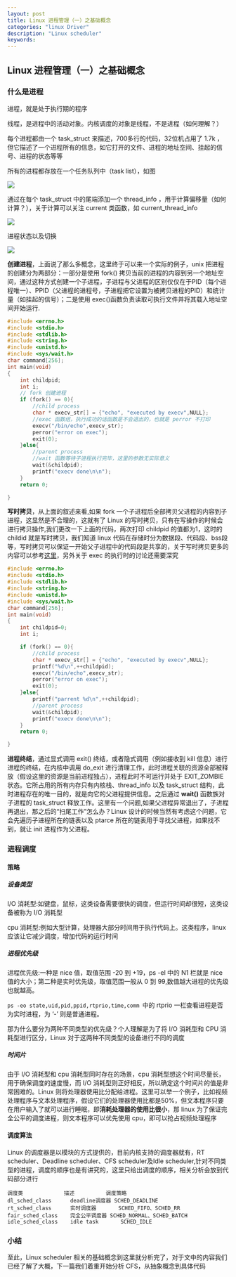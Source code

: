 ```yaml
---
layout: post
title: Linux 进程管理（一）之基础概念
categories: "linux Driver"
description: "Linux scheduler"
keywords:
---
```

## Linux 进程管理（一）之基础概念

### 什么是进程

进程，就是处于执行期的程序

线程，是进程中的活动对象。内核调度的对象是线程，不是进程（如何理解？）

每个进程都由一个 task_struct 来描述，700多行的代码，32位机占用了 1.7k ，但它描述了一个进程所有的信息，如它打开的文件、进程的地址空间、挂起的信号、进程的状态等等

所有的进程都存放在一个任务队列中（task list），如图

![](http://jiantuku-img-chenan.oss-cn-beijing.aliyuncs.com/19-1-5/43992524.jpg)

通过在每个 task_struct 中的尾端添加一个 thread_info ，用于计算偏移量（如何计算？），关于计算可以关注 current 类函数，如 current_thread_info

![](http://jiantuku-img-chenan.oss-cn-beijing.aliyuncs.com/19-1-5/6430308.jpg)

进程状态以及切换

![](http://jiantuku-img-chenan.oss-cn-beijing.aliyuncs.com/19-1-7/10954841.jpg)

**创建进程**，上面说了那么多概念，这里终于可以来一个实际的例子，unix 把进程的创建分为两部分：一部分是使用 fork() 拷贝当前的进程的内容到另一个地址空间，通过这种方式创建一个子进程，子进程与父进程的区别仅仅在于PID（每个进程唯一）、PPID（父进程的进程号，子进程把它设置为被拷贝进程的PID）和统计量（如挂起的信号）；二是使用 exec()函数负责读取可执行文件并将其载入地址空间开始运行.
```c
#include <errno.h>
#include <stdio.h>
#include <stdlib.h>
#include <string.h>
#include <unistd.h>
#include <sys/wait.h>
char command[256];
int main(void)
{
    int childpid;
    int i;
    // fork 创建进程
    if (fork() == 0){
        //child process
        char * execv_str[] = {"echo", "executed by execv",NULL};
        //exec 函数组，执行成功的话函数是不会退出的，也就是 perror 不打印
        execv("/bin/echo",execv_str);
        perror("error on exec");
        exit(0);
    }else{
        //parent process
        //wait 函数等待子进程执行完毕，这里的参数无实际意义
        wait(&childpid);
        printf("execv done\n\n");
    }
    return 0;

}
```

**写时拷贝**，从上面的叙述来看,如果 fork 一个子进程后全部拷贝父进程的内容到子进程，这显然是不合理的，这就有了 Linux 的写时拷贝，只有在写操作的时候会进行拷贝操作,我们更改一下上面的代码，两次打印 childpid 的值都为1，这时的 childid 就是写时拷贝，我们知道 linux 代码在存储时分为数据段、代码段、bss段等，写时拷贝可以保证一开始父子进程中的代码段是共享的，关于写时拷贝更多的内容可以参考[这里](https://www.cnblogs.com/biyeymyhjob/archive/2012/07/20/2601655.html)，另外关于 exec 的执行时的讨论还需要深究

```c
#include <errno.h>
#include <stdio.h>
#include <stdlib.h>
#include <string.h>
#include <unistd.h>
#include <sys/wait.h>
char command[256];
int main(void)
{
    int childpid=0;
    int i;

    if (fork() == 0){
        //child process
        char * execv_str[] = {"echo", "executed by execv",NULL};
        printf("%d\n",++childpid);
        execv("/bin/echo",execv_str);
        perror("error on exec");
        exit(0);
    }else{
        printf("parrent %d\n",++childpid);
        //parent process
        wait(&childpid);
        printf("execv done\n\n");
    }
    return 0;

}

```

**进程终结**，通过显式调用 exit() 终结，或者隐式调用（例如接收到 kill 信息）进行进程的终结，在内核中调用 do_exit 进行清理工作，此时进程关联的资源全部被释放（假设这里的资源是当前进程独占），进程此时不可运行并处于 EXIT_ZOMBIE 状态。它所占用的所有内存只有内核栈、thread_info 以及 task_struct 结构，此时进程存在的唯一目的，就是向它的父进程提供信息。之后通过 **wait()** 函数族对子进程的 task_struct 释放工作。这里有一个问题,如果父进程异常退出了，子进程再退出，那之后的“扫尾工作”怎么办？Linux 设计的时候当然有考虑这个问题，它会先遍历子进程所在的链表以及 ptarce 所在的链表用于寻找父进程，如果找不到，就让 init 进程作为父进程。

### 进程调度
#### 策略
##### 设备类型
I/O 消耗型:如键盘，鼠标，这类设备需要很快的调度，但运行时间却很短，这类设备被称为 I/O 消耗型

cpu 消耗型:例如大型计算，处理器大部分时间用于执行代码上。这类程序，linux 应该让它减少调度，增加代码的运行时间

##### 进程优先级
进程优先级:一种是 nice 值，取值范围 -20 到 +19，ps -el 中的 N1 栏就是 nice 值的大小；第二种是实时优先级，取值范围一般从 0 到 99,数值越大进程的优先级也就越高。

`ps -eo state,uid,pid,ppid,rtprio,time,comm `中的 rtprio 一栏查看进程是否为实时进程，为 ‘-’ 则是普通进程。

那为什么要分为两种不同类型的优先级？个人理解是为了将 I/O 消耗型和 CPU 消耗型进行区分，Linux 对于这两种不同类型的设备进行不同的调度

##### 时间片
由于 I/O 消耗型和 cpu 消耗型同时存在的场景，cpu 消耗型想这个时间尽量长，用于确保调度的速度慢，而 I/O 消耗型则正好相反，所以确定这个时间片的值是非常困难的。Linux 则将处理器使用比分配给进程。这里可以举一个例子，比如视频处理程序与文本处理程序，假设它们的处理器使用比都是50%，但文本程序只要在用户输入了就可以进行睡眠，即**消耗处理器的使用比很小**，那 linux 为了保证完全公平的调度进程，则文本程序可以优先使用 cpu，即可以抢占视频处理程序

#### 调度算法
Linux 的调度器是以模块的方式提供的，目前内核支持的调度器就有，RT scheduler、Deadline scheduler、CFS scheduler及Idle scheduler,针对不同类型的进程，调度的顺序也是有讲究的，这里只给出调度的顺序，相关分析会放到代码部分进行

```
调度类	            描述	        调度策略
dl_sched_class	    deadline调度器	SCHED_DEADLINE
rt_sched_class	    实时调度器	    SCHED_FIFO、SCHED_RR
fair_sched_class	完全公平调度器	SCHED_NORMAL、SCHED_BATCH
idle_sched_class	idle task	    SCHED_IDLE
```
### 小结
至此，Linux scheduler 相关的基础概念到这里就分析完了，对于文中的内容我们已经了解了大概，下一篇我们着重开始分析 CFS，从抽象概念到具体代码
